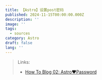 ```yaml
---
title: 【Astro】设置post密码
published: 2024-11-15T00:00:00.000Z
description: ''
image: ''
tags:
  - sources
category: Astro
draft: false
lang: ''
---
```

> Links:
> - [How To Blog 02: Astro❤️Password](https://blog.mmf.moe/post/blog-02-password/#%E5%AE%9A%E4%B9%89%E4%B8%80%E4%B8%AA%E5%AF%86%E7%A0%81)

